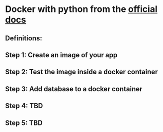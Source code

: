 # Docker with python from the [official docs](https://docs.docker.com/language/python/)

## Definitions:

## Step 1: Create an image of your app

## Step 2: Test the image inside a docker container

## Step 3: Add database to a docker container

## Step 4: TBD

## Step 5: TBD
